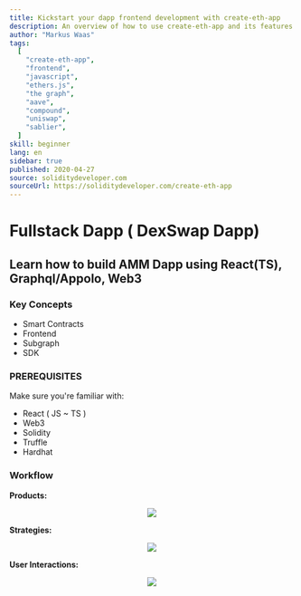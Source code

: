 ```yaml
---
title: Kickstart your dapp frontend development with create-eth-app
description: An overview of how to use create-eth-app and its features
author: "Markus Waas"
tags:
  [
    "create-eth-app",
    "frontend",
    "javascript",
    "ethers.js",
    "the graph",
    "aave",
    "compound",
    "uniswap",
    "sablier",
  ]
skill: beginner
lang: en
sidebar: true
published: 2020-04-27
source: soliditydeveloper.com
sourceUrl: https://soliditydeveloper.com/create-eth-app
---
```


# Fullstack Dapp ( DexSwap Dapp)

## Learn how to build AMM Dapp using React(TS), Graphql/Appolo, Web3

### Key Concepts
 * Smart Contracts
 * Frontend
 * Subgraph
 * SDK

### PREREQUISITES
Make sure you're familiar with:
* React ( JS ~ TS ) 
* Web3
* Solidity
* Truffle
* Hardhat

### Workflow
**Products:**
<p align="center">
<img src ="https://gateway.pinata.cloud/ipfs/QmPoDEVPKCb55zpD8x7t33fgh7tBW7UTSdSrxjeRUor6ux">
</p>


**Strategies:**
<p align="center">
<img src ="https://gateway.pinata.cloud/ipfs/QmXVfXcv8AZXwShVw5V17gFf7EftqZagHcfhGSg9vMZxiS">
</p>


**User Interactions:**
<p align="center">
<img src ="https://gateway.pinata.cloud/ipfs/QmevFq7hkzSaBvwoG9chBK5i1ETUbFdYU613FDfR6X2vj1">
</p>




